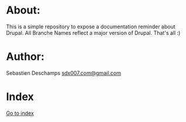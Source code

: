 # About:
This is a simple repository to expose a documentation reminder about Drupal. All Branche Names reflect a major version of Drupal.
That's all :)

# Author:
Sebastien Deschamps <sdx007.com@gmail.com>

# Index
[Go to index](/0_index.md)
